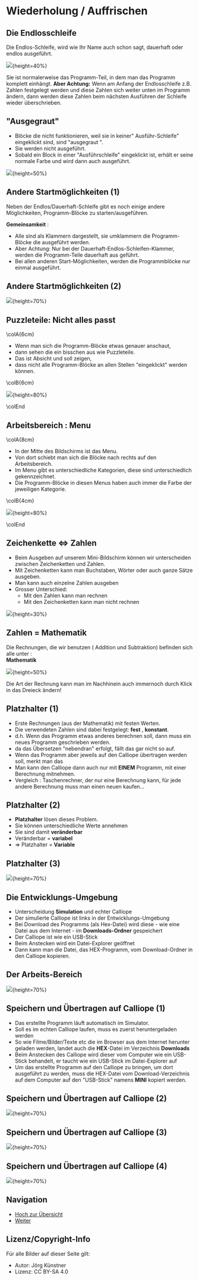 # Wiederholung / Auffrischen 


## Die Endlosschleife 


Die Endlos-Schleife, wird wie Ihr Name auch schon sagt, dauerhaft oder endlos ausgeführt. 

![](./pics/01_StartSchleife.png){height=40%}

Sie ist normalerweise das Programm-Teil, in dem man das Programm komplett einhängt. 
__Aber Achtung:__
Wenn am Anfang der Endlosschleife z.B. Zahlen festgelegt werden und diese Zahlen sich weiter unten im Programm ändern, dann werden diese Zahlen beim nächsten Ausführen der Schleife wieder überschrieben. 


## "Ausgegraut"

* Blöcke die nicht funktionieren, weil sie in keiner" Ausführ-Schleife" eingeklickt sind,  sind "ausgegraut ".  
* Sie werden nicht ausgeführt.
* Sobald ein Block in einer "Ausführschleife" eingeklickt ist, erhält er seine normale Farbe und wird dann auch ausgeführt.

![](./pics/02_Ausgrauen.png){height=50%}

 
## Andere Startmöglichkeiten (1)

Neben der Endlos/Dauerhaft-Schleife gibt es noch einige andere Möglichkeiten, Programm-Blöcke zu starten/ausgeführen.

__Gemeinsamkeit__ :

* Alle sind als Klammern dargestellt, sie umklammern die Programm-Blöcke die ausgeführt werden.  
* Aber Achtung: Nur bei der Dauerhaft-Endlos-Schleifen-Klammer, werden die Programm-Teile dauerhaft aus geführt.  
* Bei allen anderen Start-Möglichkeiten, werden die Programmblöcke nur einmal ausgeführt.

## Andere Startmöglichkeiten (2)

![](./pics/03_StartMoeglichkeiten.png){height=70%}


## Puzzleteile: Nicht alles passt

\colA{6cm}

* Wenn man sich die Programm-Blöcke etwas genauer anschaut, 
* dann sehen die ein bisschen aus wie Puzzleteile. 
* Das ist Absicht und soll zeigen, 
* dass nicht alle Programm-Blöcke an allen Stellen "eingeklickt" werden können.

\colB{6cm}

![](./pics/04_Puzzleteile.png){height=80%}
 
\colEnd

## Arbeitsbereich : Menu

\colA{8cm}

* In der Mitte des Bildschirms ist das Menu.
* Von dort schiebt man sich die Blöcke nach rechts auf den Arbeitsbereich.
* Im Menu gibt es unterschiedliche Kategorien, diese sind unterschiedlich gekennzeichnet.
* Die Programm-Blöcke in diesen Menus haben auch immer die Farbe der jeweiligen Kategorie. 

\colB{4cm}

![](./pics/05_Menu_und_Farben.png){height=80%}

\colEnd

## Zeichenkette <=> Zahlen

* Beim Ausgeben auf unserem Mini-Bildschirm können wir unterscheiden zwischen Zeichenketten und Zahlen.  
* Mit Zeichenketten kann man Buchstaben, Wörter oder auch ganze Sätze ausgeben. 
* Man kann auch einzelne Zahlen ausgeben
* Grosser Unterschied:
     * Mit den Zahlen kann man rechnen
     * Mit den Zeichenketten kann man nicht rechnen

![](./pics/06_Zeichen-Zahlen.png){height=30%}


## Zahlen = Mathematik

     
Die Rechnungen, die wir benutzen ( Addition und Subtraktion) befinden sich alle unter :   
__Mathematik__ 

![](./pics/07_Mathematik.png){height=50%}

Die Art der Rechnung kann man im Nachhinein auch immernoch durch Klick in das Dreieck ändern!


## Platzhalter (1)

* Erste Rechnungen (aus der Mathematik) mit festen Werten.
* Die verwendeten Zahlen sind dabei festgelegt:  __fest__ , __konstant__.
* d.h. Wenn das Programm etwas anderes berechnen soll, dann muss ein neues Programm geschrieben werden.
* da das Übersetzen "nebendran" erfolgt, fällt das gar nicht so auf. 
* Wenn das Programm aber jeweils auf den Calliope übertragen werden soll, merkt man das
* Man kann den Calliope dann auch nur mit __EINEM__ Programm, mit einer Berechnung mitnehmen.
* Vergleich : Taschenrechner, der nur eine Berechnung kann, für jede andere Berechnung muss man einen neuen kaufen...


## Platzhalter (2)

* __Platzhalter__ lösen dieses Problem.
* Sie können unterschiedliche Werte annehmen
* Sie sind damit __veränderbar__
* Veränderbar = __variabel__
* => Platzhalter = __Variable__

## Platzhalter (3)

![](./pics/08_Einfuehrung_Variablen.png){height=70%}


## Die Entwicklungs-Umgebung  
 

* Unterscheidung __Simulation__ und echter Calliope
* Der simulierte Calliope ist links in der Entwicklungs-Umgebung
* Bei Download des Programms (als Hex-Datei) wird diese - wie eine Datei aus dem Internet - im __Downloads-Ordner__ gespeichert 
* Der Calliope ist wie ein USB-Stick
* Beim Anstecken wird ein Datei-Explorer geöffnet
* Dann kann man die Datei, das HEX-Programm, vom Download-Ordner in den Calliope kopieren. 

## Der Arbeits-Bereich 

![](./pics/09_Arbeitsbereich.png){height=70%}


## Speichern und Übertragen auf Calliope (1)

* Das erstellte Programm läuft automatisch im Simulator.
* Soll es im echten Calliope laufen, muss es zuerst heruntergeladen werden
* So wie Filme/Bilder/Texte etc die im Browser aus dem Internet herunter geladen werden, landet auch die __HEX__-Datei im Verzeichnis __Downloads__
* Beim Anstecken des Calliope wird dieser vom Computer wie ein USB-Stick behandelt, er taucht wie ein USB-Stick im Datei-Explorer auf
* Um das erstellte Programm auf den Calliope zu bringen, um dort ausgeführt zu werden, muss die HEX-Datei vom Download-Verzeichnis auf dem Computer auf den "USB-Stick" namens __MINI__ kopiert werden. 


## Speichern und Übertragen auf Calliope (2)

![](./pics/10_Speichern.png){height=70%}



## Speichern und Übertragen auf Calliope (3)

![](./pics/11_DownloadsFolder.png){height=70%}



## Speichern und Übertragen auf Calliope (4)

![](./pics/11_Mini_USB-Stick.png){height=70%}



## Navigation

* [Hoch zur Übersicht](../README.md)  
* [Weiter ](../02_02_Elektronik_Spannungsquelle/README.md)



## Lizenz/Copyright-Info
Für alle Bilder auf dieser Seite gilt:

*  Autor: Jörg Künstner
* Lizenz: CC BY-SA 4.0

